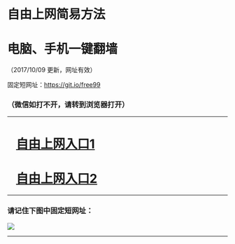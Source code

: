 ﻿# 自由上网简易方法

# 电脑、手机一键翻墙

（2017/10/09 更新，网址有效）

固定短网址：https://git.io/free99

### （微信如打不开，请转到浏览器打开）


***





# &nbsp;&nbsp; <a href="http://ft2244312079.fwq-tz-1001.info/fwqtz01.html?t=100900129786 " target="_blank">自由上网入口1</a>
# &nbsp;&nbsp; <a href="http://ft178023691.fwq-tz-1002.info/fwqtz02.html?t=100900121294 " target="_blank">自由上网入口2</a>
***

### 请记住下图中固定短网址：

<img src="https://s3-us-west-2.amazonaws.com/fwq-1001/yjfq-20170905okok.png" /> 


***

